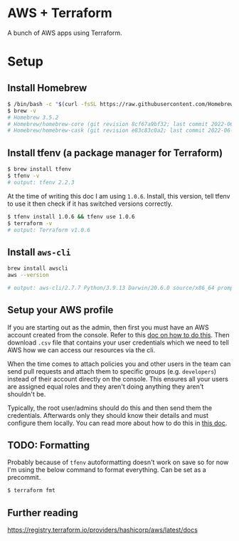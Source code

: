 # AWS + Terraform

A bunch of AWS apps using Terraform.

# Setup

## Install Homebrew

```bash
$ /bin/bash -c "$(curl -fsSL https://raw.githubusercontent.com/Homebrew/install/HEAD/install.sh)"
$ brew -v
# Homebrew 3.5.2
# Homebrew/homebrew-core (git revision 8cf67a9bf32; last commit 2022-06-18)
# Homebrew/homebrew-cask (git revision e83c83c0a2; last commit 2022-06-18)
```

## Install tfenv (a package manager for Terraform)

```bash
$ brew install tfenv
$ tfenv -v
# output: tfenv 2.2.3
```

At the time of writing this doc I am using `1.0.6`. Install, this version, tell tfenv to use it then check if it has switched versions correctly.

```bash
$ tfenv install 1.0.6 && tfenv use 1.0.6
$ terraform -v
# output: Terraform v1.0.6
```

## Install `aws-cli`

```bash
brew install awscli
aws --version

# output: aws-cli/2.7.7 Python/3.9.13 Darwin/20.6.0 source/x86_64 prompt/off
```

## Setup your AWS profile

If you are starting out as the admin, then first you must have an AWS account created from the console. Refer to this [doc on how to do this](https://docs.aws.amazon.com/IAM/latest/UserGuide/id_users_create.html). Then download `.csv` file that contains your user credentials which we need to tell AWS how we can access our resources via the cli.

When the time comes to attach policies you and other users in the team can send pull requests and attach them to specific groups (e.g. `developers`) instead of their account directly on the console. This ensures all your users are assigned equal roles and they aren't doing anything they aren't shouldn't be.

Typically, the root user/admins should do this and then send them the credentials. Afterwards only they should know their details and must configure them locally. You can read more about how to do this in [this doc](docs/SETTING_UP_AWS_CLI.md).



## TODO: Formatting

Probably because of `tfenv` autoformatting doesn't work on save so for now I'm using the below command to format everything. Can be set as a precommit.

```bash
$ terraform fmt
```

## Further reading

https://registry.terraform.io/providers/hashicorp/aws/latest/docs